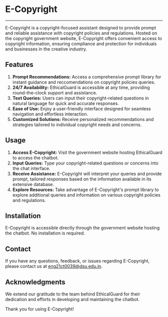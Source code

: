 # E-Copyright
---------------------------------------------------------

E-Copyright is a copyright-focused assistant designed to provide prompt and reliable assistance with copyright policies and regulations. Hosted on the copyright government website, E-Copyright offers convenient access to copyright information, ensuring compliance and protection for individuals and businesses in the creative industry.

## Features
1. **Prompt Recommendations:** Access a comprehensive prompt library for instant guidance and reccomendations on copyright policies queries.
2. **24/7 Availability:** EthicalGuard is accessible at any time, providing round-the-clock support and assistance.
3. **Text Queries:** Users can input their copyright-related questions in natural language for quick and accurate responses.
4. **Ease of Use:** Enjoy a user-friendly interface designed for seamless navigation and effortless interaction.
5. **Customized Solutions:** Receive personalized recommendations and strategies tailored to individual copyright needs and concerns.

## Usage

1. **Access E-Copyright:** Visit the government website hosting EthicalGuard to access the chatbot.
2. **Input Queries:** Type your copyright-related questions or concerns into the chat interface.
3. **Receive Assistance:** E-Copyright will interpret your queries and provide prompt, tailored responses based on the information available in its extensive database.
4. **Explore Resources:** Take advantage of E-Copyright's prompt library to explore additional queries and information on various copyright policies and regulations.

## Installation

E-Copyright is accessible directly through the government website hosting the chatbot. No installation is required.

## Contact

If you have any questions, feedback, or issues regarding E-Copyright, please contact us at [eng21ct0039@dsu.edu.in](mailto:eng21ct0039@dsu.edu.in).

## Acknowledgments

We extend our gratitude to the team behind EthicalGuard for their dedication and efforts in developing and maintaining the chatbot.

Thank you for using E-Copyright!

